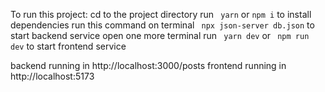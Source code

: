 To run this project:
cd to the project directory
run ` yarn` or `npm i` to install dependencies
run this command on terminal ` npx json-server db.json` to start backend service
open one more terminal
run ` yarn dev` or ` npm run dev` to start frontend service

backend running in http://localhost:3000/posts
frontend running in http://localhost:5173
